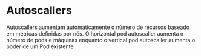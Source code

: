 # Autoscallers

Autoscallers aumentam automaticamente o número de recursos baseado em métricas definidas por nós. O horizontal pod autoscaller aumenta o número de pods e máquinas enquanto o vertical pod autoscaller aumenta o poder de um Pod existente
